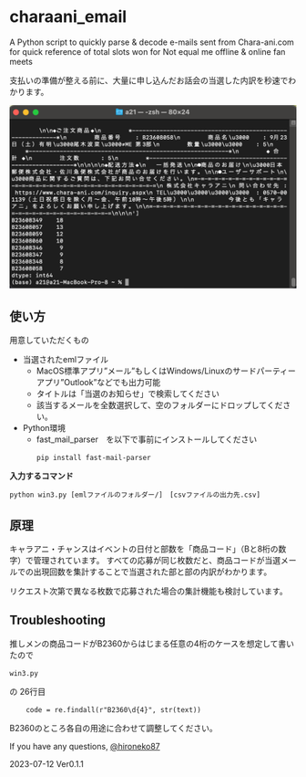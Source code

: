 # charaani_email
A Python script to quickly parse &amp; decode e-mails sent from Chara-ani.com for quick reference of total slots won for Not equal me offline &amp; online fan meets

支払いの準備が整える前に、大量に申し込んだお話会の当選した内訳を秒速でわかります。

![イメージ](https://github.com/hironeko87/charaani_email/blob/main/SCR-20230712-r3-2.png)

## 使い方
用意していただくもの

 - 当選されたemlファイル
    - MacOS標準アプリ”メール”もしくはWindows/Linuxのサードパーティーアプリ”Outlook”などでも出力可能
    - タイトルは「当選のお知らせ」で検索してください
    - 該当するメールを全数選択して、空のフォルダーにドロップしてください。
 - Python環境
   - fast_mail_parser　を以下で事前にインストールしてください
     ```
     pip install fast-mail-parser
     ```
**入力するコマンド**
```
python win3.py [emlファイルのフォルダー/]　[csvファイルの出力先.csv]
```

##  原理

キャラアニ・チャンスはイベントの日付と部数を「商品コード」（Bと8桁の数字）で管理されています。
すべての応募が同じ枚数だと、商品コードが当選メールでの出現回数を集計することで当選された部と部の内訳がわかります。

リクエスト次第で異なる枚数で応募された場合の集計機能も検討しています。

## Troubleshooting 
推しメンの商品コードがB2360からはじまる任意の4桁のケースを想定して書いたので

```
win3.py
```
の
26行目
```
    code = re.findall(r"B2360\d{4}", str(text))
```
B2360のところ各自の用途に合わせて調整してください。

If you have any questions, [@hironeko87](https://twitter.com/hironeko87)


2023-07-12 Ver0.1.1
